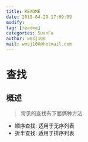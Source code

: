 ```yaml
---
title: README
date: 2019-04-29 17:09:09	
modify: 
tag: [readme]
categories: SuanFa
author: wmsj100
mail: wmsj100@hotmail.com
---
```


# 查找

## 概述
> 常见的查找有下面俩种方法
- 顺序查找: 适用于无序列表
- 折半查找: 适用于排序列表
